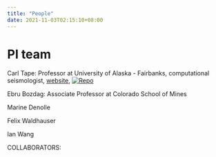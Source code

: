```yaml
---
title: "People"
date: 2021-11-03T02:15:10+08:00
---
```

# PI team

Carl Tape: Professor at University of Alaska - Fairbanks, computational seismologist, [website](https://seisscoped.org/people/), [![Repo](https://badgen.net/badge/icon/GitHub?icon=github&label)](https://github.com/carltape)

Ebru Bozdag: Associate Professor at Colorado School of Mines

Marine Denolle

Felix Waldhauser

Ian Wang

COLLABORATORS:
